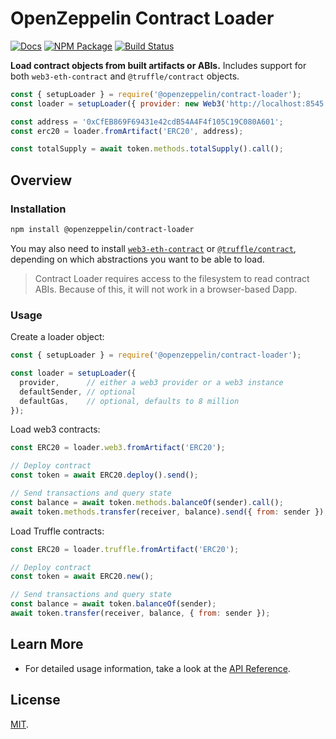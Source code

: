 # OpenZeppelin Contract Loader

[![Docs](https://img.shields.io/badge/docs-%F0%9F%93%84-blue)](https://docs.openzeppelin.com/contract-loader)
[![NPM Package](https://img.shields.io/npm/v/@openzeppelin/contract-loader.svg)](https://www.npmjs.org/package/@openzeppelin/contract-loader)
[![Build Status](https://circleci.com/gh/OpenZeppelin/openzeppelin-contract-loader.svg?style=shield)](https://circleci.com/gh/OpenZeppelin/openzeppelin-contract-loader)

**Load contract objects from built artifacts or ABIs.** Includes support for both `web3-eth-contract` and `@truffle/contract` objects.

```javascript
const { setupLoader } = require('@openzeppelin/contract-loader');
const loader = setupLoader({ provider: new Web3('http://localhost:8545') }).web3;

const address = '0xCfEB869F69431e42cdB54A4F4f105C19C080A601';
const erc20 = loader.fromArtifact('ERC20', address);

const totalSupply = await token.methods.totalSupply().call();
```

## Overview

### Installation

```bash
npm install @openzeppelin/contract-loader
```

You may also need to install [`web3-eth-contract`](https://www.npmjs.com/package/web3-eth-contract) or [`@truffle/contract`](https://www.npmjs.com/package/@truffle/contract), depending on which abstractions you want to be able to load.

>Contract Loader requires access to the filesystem to read contract ABIs. Because of this, it will not work in a browser-based Dapp.

### Usage

Create a loader object:

```javascript
const { setupLoader } = require('@openzeppelin/contract-loader');

const loader = setupLoader({
  provider,      // either a web3 provider or a web3 instance
  defaultSender, // optional
  defaultGas,    // optional, defaults to 8 million
});
```

Load web3 contracts:

```javascript
const ERC20 = loader.web3.fromArtifact('ERC20');

// Deploy contract
const token = await ERC20.deploy().send();

// Send transactions and query state
const balance = await token.methods.balanceOf(sender).call();
await token.methods.transfer(receiver, balance).send({ from: sender });

```

Load Truffle contracts:

```javascript
const ERC20 = loader.truffle.fromArtifact('ERC20');

// Deploy contract
const token = await ERC20.new();

// Send transactions and query state
const balance = await token.balanceOf(sender);
await token.transfer(receiver, balance, { from: sender });
```

## Learn More

* For detailed usage information, take a look at the [API Reference](https://docs.openzeppelin.com/contract-loader/api).

## License

[MIT](LICENSE).
